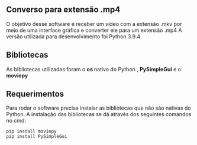 ## Converso para extensão .mp4
O objetivo desse software é receber um vídeo com a extensão .mkv por meio de uma interface gráfica e converter ele para um extensão .mp4
A versão utilizada para desenvolvimento foi Python 3.9.4
## Bibliotecas
As bibliotecas utilizadas foram o <b> os </b> nativo do Python , <b>PySimpleGui</b>  e o <b>moviepy</b>
## Requerimentos
Para rodar o software precisa instalar as bibliotecas que não são nativas do Python.
A instalação das bibliotecas se dá através dos seguintes comandos no cmd:

    pip install moviepy
    pip install PySimpleGui

